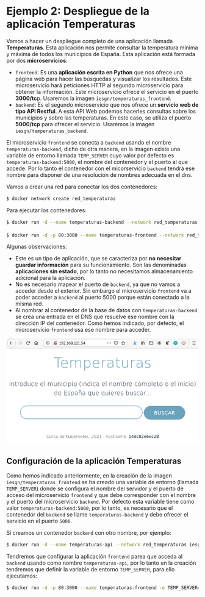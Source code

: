 # Ejemplo 2: Despliegue de la aplicación Temperaturas

Vamos a hacer un despliegue completo de una aplicación llamada **Temperaturas**. Esta aplicación nos permite consultar la temperatura mínima y máxima de todos los municipios de España. Esta aplicación está formada por dos **microservicios**:

* `frontend`: Es una **aplicación escrita en Python** que nos ofrece una página web para hacer las búsquedas y visualizar los resultados. Este microservicio hará peticiones HTTP al segundo microservicio para obtener la información. Este microservicio ofrece el servicio en el puerto **3000/tc**p. Usaremos la imagen `iesgn/temperaturas_frontend`.
* `backend`: Es el segundo microservicio que nos ofrece un **servicio web de tipo API Restful**. A esta API Web podemos hacerles consultas sobre los municipios y sobre las temperaturas. En este caso, se utiliza el puerto **5000/tcp** para ofrecer el servicio. Usaremos la imagen `iesgn/temperaturas_backend`.

El microservicio `frontend` se conecta a `backend` usando el nombre `temperaturas-backend`, dicho de otra manera, en la imagen existe una variable de entorno llamada `TEMP_SERVER` cuyo valor por defecto es `temperaturas-backend:5000`, el nombre del contenedor y el puerto al que accede. Por lo tanto el contenedor con el micorservicio `backend` tendrá ese nombre para disponer de una resolución de nombres adecuada en el dns.

Vamos a crear una red para conectar los dos contenedores:

```bash
$ docker network create red_temperaturas
```

Para ejecutar los contenedores:

```bash
$ docker run -d --name temperaturas-backend --network red_temperaturas iesgn/temperaturas_backend

$ docker run -d -p 80:3000 --name temperaturas-frontend --network red_temperaturas iesgn/temperaturas_frontend
```

Algunas observaciones:

* Este es un tipo de aplicación, que se caracteriza por **no necesitar guardar información** para su funcionamiento. Son las denominadas **aplicaciones sin estado**, por lo tanto no necesitamos almacenamiento adicional para la aplicación.
* No es necesario mapear el puerto de `backend`, ya que no vamos a acceder desde el exterior. Sin embargo el microservicio `frontend` va a poder acceder a `backend` al puerto 5000 porque están conectado a la misma red.
* Al nombrar al contenedor de la base de datos con `temperaturas-backend` se crea una entrada en el DNS que resuelve ese nombre con la dirección IP del contenedor. Como hemos indicado, por defecto, el microservicio `frontend` usa ese nombre para acceder.

![temperaturas](img/temperaturas.png)

## Configuración de la aplicación Temperaturas

Como hemos indicado anteriormente, en la creación de la imagen `iesgn/temperaturas_frontend` se ha creado una variable de entorno (llamada `TEMP_SERVER`) donde se configura el nombre del servidor y el puerto de acceso del microservicio `frontend` y que debe corresponder con el nombre y el puerto del microservicio `backend`. Por defecto esta variable tiene como valor `temperaturas-backend:5000`, por lo tanto, es necesario que el contenedor del `backend` se llame `temperaturas-backend` y debe ofrecer el servicio en el puerto `5000`.

Si creamos un contenedor `backend` con otro nombre, por ejemplo:

```bash
$ docker run -d --name temperaturas-api --network red_temperaturas iesgn/temperaturas_backend
```

Tendremos que configurar la aplicación `frontend` parea que acceda al `backend` usando como nombre `temperaturas-api`, por lo tanto en la creación tendremos que definir la variable de entorno `TEMP_SERVER`, para ello ejecutamos:

```bash
$ docker run -d -p 80:3000 --name temperaturas-frontend -e TEMP_SERVER=temperaturas-api:5000 --network red_temperaturas iesgn/temperaturas_frontend
``````